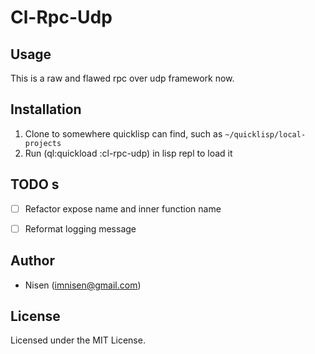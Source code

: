 

# Cl-Rpc-Udp


## Usage

This is a raw and flawed rpc over udp framework now.


## Installation

1.  Clone to somewhere quicklisp can find, such as `~/quicklisp/local-projects`
2.  Run (ql:quickload :cl-rpc-udp) in lisp repl to load it


## TODO s

-   [ ] Refactor expose name and inner function name
-   [ ] Reformat logging message


## Author

-   Nisen (imnisen@gmail.com)


## License

Licensed under the MIT License.

